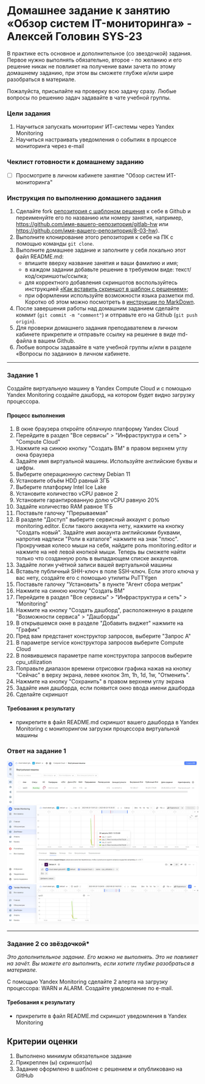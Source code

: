 
# Домашнее задание к занятию «Обзор систем IT-мониторинга» - Алексей Головин SYS-23

В практике есть основное и дополнительное (со звездочкой) задания. Первое нужно выполнять обязательно, второе - по желанию и его решение никак не повлияет на получение вами зачета по этому домашнему заданию, при этом вы сможете глубже и/или шире разобраться в материале. 

Пожалуйста, присылайте на проверку всю задачу сразу. Любые вопросы по решению задач задавайте в чате учебной группы.

### Цели задания
1. Научиться запускать мониторинг ИТ-системы через Yandex Monitoring
2. Научиться настраивать уведомления о событиях в процессе мониторинга через e-mail 

### Чеклист готовности к домашнему заданию
- [ ] Просмотрите в личном кабинете занятие "Обзор систем ИТ-мониторинга" 

### Инструкция по выполнению домашнего задания
1. Сделайте fork [репозитория c шаблоном решения](https://github.com/netology-code/sys-pattern-homework) к себе в Github и переименуйте его по названию или номеру занятия, например, https://github.com/имя-вашего-репозитория/gitlab-hw или https://github.com/имя-вашего-репозитория/8-03-hw).
2. Выполните клонирование этого репозитория к себе на ПК с помощью команды `git clone`.
3. Выполните домашнее задание и заполните у себя локально этот файл README.md:
   - впишите вверху название занятия и ваши фамилию и имя;
   - в каждом задании добавьте решение в требуемом виде: текст/код/скриншоты/ссылка;
   - для корректного добавления скриншотов воспользуйтесь инструкцией [«Как вставить скриншот в шаблон с решением»](https://github.com/netology-code/sys-pattern-homework/blob/main/screen-instruction.md);
   - при оформлении используйте возможности языка разметки md. Коротко об этом можно посмотреть в [инструкции по MarkDown](https://github.com/netology-code/sys-pattern-homework/blob/main/md-instruction.md).
4. После завершения работы над домашним заданием сделайте коммит (`git commit -m "comment"`) и отправьте его на Github (`git push origin`).
5. Для проверки домашнего задания преподавателем в личном кабинете прикрепите и отправьте ссылку на решение в виде md-файла в вашем Github.
6. Любые вопросы задавайте в чате учебной группы и/или в разделе «Вопросы по заданию» в личном кабинете.

---
 
### Задание 1

Создайте виртуальную машину в Yandex Compute Cloud и с помощью Yandex Monitoring создайте дашборд, на котором будет видно загрузку процессора.

#### Процесс выполнения
1. В окне браузера откройте облачную платформу Yandex Cloud
2. Перейдите в раздел "Все сервисы" > "Инфраструктура и сеть" > "Compute Cloud"
3. Нажмите на синюю кнопку "Создать ВМ" в правом верхнем углу окна браузера
4. Задайте имя виртуальной машины. Используйте английские буквы и цифры.
5. Выберите операционную систему Debian 11
6. Установите объём HDD равный 3ГБ
7. Выберите платформу Intel Ice Lake
8. Установите количество vCPU равное 2
9. Установите гарантированную долю vCPU равную 20%
10. Задайте количество RAM равное 1ГБ
11. Поставьте галочку "Прерываемая"
12. В разделе "Доступ" выберите сервисный аккаунт с ролью monitoring.editor. Если такого аккаунта нету, нажмите на кнопку "Создать новый". Задайте имя аккаунта английскими буквами, напротив надписи "Роли в каталоге" нажмите на знак "плюс". Прокручивая колесо мыши на себя, найдите роль monitoring.editor и нажмите на неё левой кнопкой мыши. Теперь вы сможете найти только что созданную роль в выпадающем списке аккаунтов.
13. Задайте логин учётной записи вашей виртуальной машины
14. Вставьте публичный SHH-ключ в поле SSH-ключ. Если этого ключа у вас нету, создайте его с помощью утилиты PuTTYgen
15. Поставьте галочку "Установить" в пункте "Агент сбора метрик"
16. Нажмите на синюю кнопку "Создать ВМ"
17. Перейдите в раздел "Все сервисы" > "Инфраструктура и сеть" > "Monitoring"
18. Нажмите на кнопку "Создать дашборд", расположенную в разделе "Возможности сервиса" > "Дашборды"
19. В открывшемся окне в разделе "Добавить виджет" нажмите на "График"
20. Пред вам предстанет конструктор запросов, выберите "Запрос А"
21. В параметре service конструктора запросов выберите Compute Cloud
22. В появившемся параметре name конструктора запросов выберите cpu_utilization
23. Поправьте диапазон времени отрисовки графика нажав на кнопку "Сейчас" в верху экрана, левее кнопок 3m, 1h, 1d, 1w, "Отменить".
24. Нажмите на кнопку "Сохранить" в правом верхнем углу экрана
25. Задайте имя дашборда, если появится окно ввода имени дашборда
26. Сделайте скриншот

#### Требования к результату
* прикрепите в файл README.md скриншот вашего дашборда в Yandex Monitoring с мониторингом загрузки процессора виртуальной машины   

### Ответ на задание 1

![](https://github.com/alexei-golovin/SYS-23-9-01/blob/main/img/11.jpg)
![](https://github.com/alexei-golovin/SYS-23-9-01/blob/main/img/12.jpg)
![](https://github.com/alexei-golovin/SYS-23-9-01/blob/main/img/13.jpg)

---

### Задание 2 со звёздочкой*
*Это дополнительное задание. Его можно не выполнять. Это не повлияет на зачёт. Вы можете его выполнить, если хотите глубже разобраться в материале.*

С помощью Yandex Monitoring сделайте 2 алерта на загрузку процессора: WARN и ALARM. Создайте уведомление по e-mail.

#### Требования к результату
* прикрепите в файл README.md скриншот уведомления в Yandex Monitoring 

## Критерии оценки

1. Выполнено минимум обязательное задание
2. Прикреплен (ы) скриншот(ы) 
3. Задание оформлено в шаблоне с решением и опубликовано на GitHub


